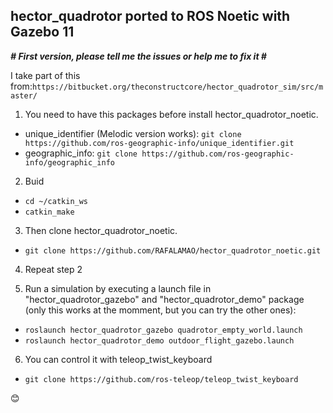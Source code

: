 ## hector_quadrotor ported to ROS Noetic with Gazebo 11

***# First version, please tell me the issues or help me to fix it #***

I take part of this from:`https://bitbucket.org/theconstructcore/hector_quadrotor_sim/src/master/`

1. You need to have this packages before install hector_quadrotor_noetic.
* unique_identifier (Melodic version works):
`git clone https://github.com/ros-geographic-info/unique_identifier.git`
* geographic_info:
`git clone https://github.com/ros-geographic-info/geographic_info`

2. Buid
* `cd ~/catkin_ws`
* `catkin_make`

3. Then clone hector_quadrotor_noetic.
* `git clone https://github.com/RAFALAMAO/hector_quadrotor_noetic.git`

4. Repeat step 2

5. Run a simulation by executing a launch file in "hector_quadrotor_gazebo" and "hector_quadrotor_demo" package (only this works at the momment, but you can try the other ones):

* `roslaunch hector_quadrotor_gazebo quadrotor_empty_world.launch`
* `roslaunch hector_quadrotor_demo outdoor_flight_gazebo.launch`

6. You can control it with teleop_twist_keyboard
* `git clone https://github.com/ros-teleop/teleop_twist_keyboard`

😊
